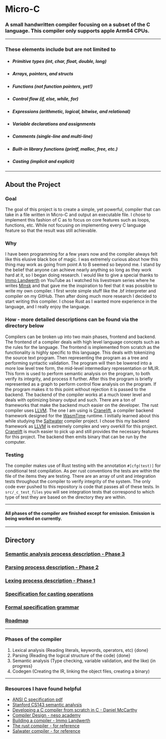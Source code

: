 # Micro-C

### A small handwritten compiler focusing on a subset of the C language. This compiler only supports apple Arm64 CPUs.

---

### These elements include but are not limited to

- ##### Primitive types (int, char, float, double, long)
- ##### Arrays, pointers, and structs
- ##### Functions (not function pointers, yet!)
- ##### Control flow (if, else, while, for)
- ##### Expressions (arithmetic, logical, bitwise, and relational)
- ##### Variable declarations and assignments
- ##### Comments (single-line and multi-line)
- ##### Built-in library functions (printf, malloc, free, etc.)
- ##### Casting (implicit and explicit)

---

## About the Project

### Goal

The goal of this project is to create a simple, yet powerful, compiler that can take in a file written in Micro-C
and output an executable file. I chose to implement this fashion of C as to focus on core features such as loops,
functions, etc. While not focusing on implementing every C language feature so that the result was still achievable.

### Why

I have been programming for a few years now and the compiler always felt like this elusive black box of magic. I was
extremely curious about how this thing may work as going from point A to B seemed so beyond me. I stand by the
belief that anyone can achieve nearly anything so long as they work hard at it, so I began doing research. I would like
to give a special thanks to <a href="https://www.youtube.com/@ImmoLandwerth" target="_blank">Immo Landwerth</a> on
YouTube as I watched
his
livestream series where he writes [Minsk](https://github.com/terrajobst/minsk/tree/master)
and that gave me the inspiration to feel
that it was possible to write my own compiler.
I first wrote simple stuff like the .bf interpreter and compiler on my GitHub. Then after doing much more research I
decided
to start writing this compiler. I chose Rust as I wanted more experience in the language, and I really enjoy the
language.

### How - more detailed descriptions can be found via the directory below

Compilers can be broken up into two main phases, frontend and backend. The frontend of a compiler deals with high level
language concepts such as the rules for the language. The frontend is implemented from scratch as the functionality is
highly specific to this language. This deals with tokenizing the source text program. Then representing the program as a
tree and performing syntactic validation. The program will then be lowered into a more low level tree form, the
mid-level intermediary representation or MLIR.
This form is used to perform semantic analysis on the program, to both verify its integrity, and process it further.
After this the program is briefly represented as a graph to
perform control flow analysis on the program. If the program makes it to this point without rejection it is passed to
the backend.
The backend of the compiler works at a much lower level and deals
with optimizing binary output and such. There are a ton of frameworks that make the backend much easier on the
developer. The rust compiler uses [LLVM](https://llvm.org/). The one I am using is [Cranelift](https://cranelift.dev/),
a compiler
backend framework designed
for
the [WasmTime](https://github.com/bytecodealliance/wasmtime) runtime. I initially learned about this while studying
the [Saltwater](https://github.com/jyn514/saltwater) compiler project. I
chose this my backend framework as [LLVM](https://llvm.org/) is
extremely complex and very overkill for this project. [Cranelift](https://cranelift.dev/) is much easier to pick up and
still provides the necessary features for this project. The backend then emits binary that can be run by the computer.

### Testing

The compiler makes use of Rust testing with the annotation ```#[cfg(test)]``` for conditional test compilation. As per
rust conventions the tests are within the file of the items they are testing. There are an array of unit and integration
tests throughout the compiler to verify integrity of the system. The only code ever pushed to this repository is code
that passes all of these tests. In ```src/_c_test_files``` you will see integration tests that correspond to which type
of test they are based on the directory they are within.
___

#### All phases of the compiler are finished except for emission. Emission is being worked on currently.

---

## Directory

### [Semantic analysis process description - Phase 3](_process_docs/SEMANTIC-ANALYSIS.md)

### [Parsing process description - Phase 2](_process_docs/AST-PROCESS.md)

### [Lexing process description - Phase 1](_process_docs/LEXING.md)

### [Specification for casting operations](_process_docs/CASTING_SPEC.md)

### [Formal specification grammar ](_process_docs/MICRO-C-GRAMMAR.md)

### [Roadmap](_process_docs/ROADMAP.md)

---

### Phases of the compiler

1. Lexical analysis (Reading literals, keywords, operators, etc) {done}
2. Parsing (Reading the logical structure of the code) {done}
3. Semantic analysis (Type checking, variable validation, and the like) {in progress}
4. Codegen (Creating the IR, linking the object files, creating a binary)

---

### Resources I have found helpful

- [ANSI C specification pdf](https://web.archive.org/web/20200909074736if_/https://www.pdf-archive.com/2014/10/02/ansi-iso-9899-1990-1/ansi-iso-9899-1990-1.pdf)
- [Stanford CS143 semantic analysis](https://web.stanford.edu/class/archive/cs/cs143/cs143.1128/handouts/180%20Semantic%20Analysis.pdf)
- [Developing a C compiler from scratch in C - Daniel McCarthy](https://www.udemy.com/course/creating-a-c-compiler-from-scratch-module-1)
- [Compiler Design - neso academy](https://www.youtube.com/playlist?list=PLBlnK6fEyqRjT3oJxFXRgjPNzeS-LFY-q)
- [Building a compiler - Immo Landwerth](https://www.youtube.com/playlist?list=PLRAdsfhKI4OWNOSfS7EUu5GRAVmze1t2y)
- [The rust compiler - for reference](https://github.com/rust-lang/rust)
- [Salwater compiler - for reference](https://github.com/jyn514/saltwater)
